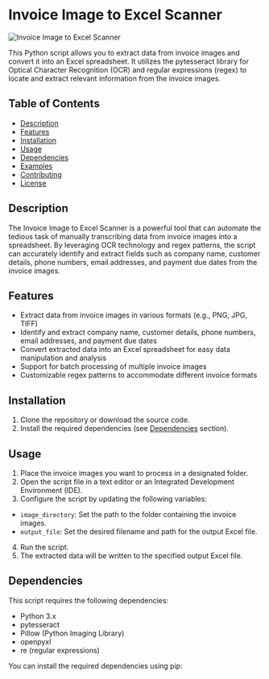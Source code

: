 # Invoice Image to Excel Scanner

![Invoice Image to Excel Scanner](https://cdn.pixabay.com/photo/2017/03/16/21/18/logo-2150297_1280.png)

This Python script allows you to extract data from invoice images and convert it into an Excel spreadsheet. It utilizes the pytesseract library for Optical Character Recognition (OCR) and regular expressions (regex) to locate and extract relevant information from the invoice images.

## Table of Contents

- [Description](#description)
- [Features](#features)
- [Installation](#installation)
- [Usage](#usage)
- [Dependencies](#dependencies)
- [Examples](#examples)
- [Contributing](#contributing)
- [License](#license)

## Description

The Invoice Image to Excel Scanner is a powerful tool that can automate the tedious task of manually transcribing data from invoice images into a spreadsheet. By leveraging OCR technology and regex patterns, the script can accurately identify and extract fields such as company name, customer details, phone numbers, email addresses, and payment due dates from the invoice images.

## Features

- Extract data from invoice images in various formats (e.g., PNG, JPG, TIFF)
- Identify and extract company name, customer details, phone numbers, email addresses, and payment due dates
- Convert extracted data into an Excel spreadsheet for easy data manipulation and analysis
- Support for batch processing of multiple invoice images
- Customizable regex patterns to accommodate different invoice formats

## Installation

1. Clone the repository or download the source code.
2. Install the required dependencies (see [Dependencies](#dependencies) section).

## Usage

1. Place the invoice images you want to process in a designated folder.
2. Open the script file in a text editor or an Integrated Development Environment (IDE).
3. Configure the script by updating the following variables:
  - `image_directory`: Set the path to the folder containing the invoice images.
  - `output_file`: Set the desired filename and path for the output Excel file.
4. Run the script.
5. The extracted data will be written to the specified output Excel file.

## Dependencies

This script requires the following dependencies:

- Python 3.x
- pytesseract
- Pillow (Python Imaging Library)
- openpyxl
- re (regular expressions)

You can install the required dependencies using pip:
